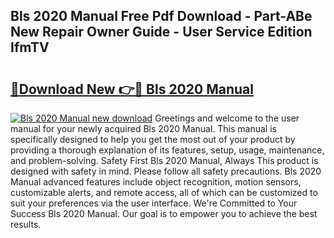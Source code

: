 ## Bls 2020 Manual Free Pdf Download - Part-ABe New Repair Owner Guide - User Service Edition IfmTV

# <h2><a href="http://bc21446.oget.top/?id=Bls+2020+Manual">🔗Download New 👉🔴 Bls 2020 Manual</a></h2>

[![Bls 2020 Manual new download](https://i.imgur.com/5g1atiW.png)](http://bc21446.oget.top/?id=Bls+2020+Manual)
Greetings and welcome to the user manual for your newly acquired Bls 2020 Manual. This manual is specifically designed to help you get the most out of your product by providing a thorough explanation of its features, setup, usage, maintenance, and problem-solving. Safety First Bls 2020 Manual, Always This product is designed with safety in mind. Please follow all safety precautions. Bls 2020 Manual advanced features include object recognition, motion sensors, customizable alerts, and remote access, all of which can be customized to suit your preferences via the user interface. We're Committed to Your Success Bls 2020 Manual. Our goal is to empower you to achieve the best results.
